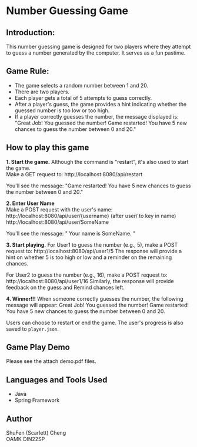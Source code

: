 # Number Guessing Game

## Introduction:
This number guessing game is designed for two players where they attempt to guess a number generated by the computer. It serves as a fun pastime.



## Game Rule:
- The game selects a random number between 1 and 20.
- There are two players.
- Each player gets a total of 5 attempts to guess correctly.
- After a player's guess, the game provides a hint indicating whether the guessed number is too low or too high.
- If a player correctly guesses the number, the message displayed is:
"Great Job! You guessed the number! Game restarted! You have 5 new chances to guess the number between 0 and 20."

## How to play this game
**1. Start the game.**
Although the command is "restart", it's also used to start the game.  
Make a GET request to:
http://localhost:8080/api/restart

You'll see the message:
 "Game restarted! You have 5 new chances to guess the number between 0 and 20."

**2. Enter User Name**  
Make a POST request with the user's name:
http://localhost:8080/api/user/{username}
 (after user/ to key in name)
http://localhost:8080/api/user/SomeName

You'll see the message:
" Your name is SomeName. "

**3. Start playing.**
For User1 to guess the number (e.g., 5), make a POST request to:
http://localhost:8080/api/user1/5
The response will provide a hint on whether 5 is too high or low 
and a reminder on the remaining chances.

For User2 to guess the number (e.g., 16), make a POST request to:
http://localhost:8080/api/user1/16
Similarly, the response will provide feedback on the guess and Remind chances left.

**4. Winner!!!**
When someone correctly guesses the number, the following message will appear:
Great Job! You guessed the number! Game restarted! You have 5 new chances to guess the number between 0 and 20.

Users can choose to restart or end the game. The user's progress is also saved to `player.json`.

## Game Play Demo
Please see the attach demo.pdf files.

## Languages and Tools Used
- Java
- Spring Framework

## Author
ShuFen (Scarlett) Cheng  
OAMK DIN22SP

